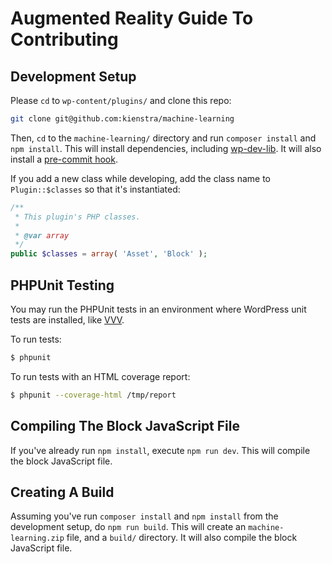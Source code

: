 # Augmented Reality Guide To Contributing

## Development Setup

Please `cd` to `wp-content/plugins/` and clone this repo:

```bash
git clone git@github.com:kienstra/machine-learning
```

Then, `cd` to the `machine-learning/` directory and run `composer install` and `npm install`. This will install dependencies, including [wp-dev-lib](https://github.com/xwp/wp-dev-lib/). It will also install a [pre-commit hook](https://github.com/xwp/wp-dev-lib/blob/95d9ba72a90b3d3dbc02b1e48f4d8212467f7edc/scripts/pre-commit).

If you add a new class while developing, add the class name to `Plugin::$classes` so that it's instantiated:

```php
/**
 * This plugin's PHP classes.
 *
 * @var array
 */
public $classes = array( 'Asset', 'Block' );
```

## PHPUnit Testing

You may run the PHPUnit tests in an environment where WordPress unit tests are installed, like [VVV](https://github.com/Varying-Vagrant-Vagrants/VVV).

To run tests:

``` bash
$ phpunit
```

To run tests with an HTML coverage report:

``` bash
$ phpunit --coverage-html /tmp/report
```

## Compiling The Block JavaScript File
If you've already run `npm install`, execute `npm run dev`. This will compile the block JavaScript file.

## Creating A Build
Assuming you've run `composer install` and `npm install` from the development setup, do `npm run build`. This will create an `machine-learning.zip` file, and a `build/` directory. It will also compile the block JavaScript file.
